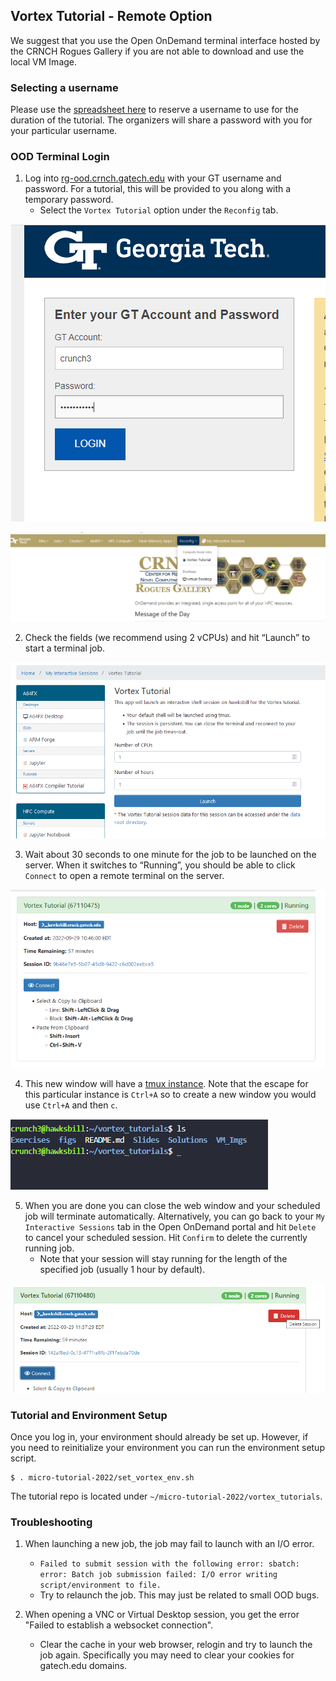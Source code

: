 ## Vortex Tutorial - Remote Option

We suggest that you use the Open OnDemand terminal interface hosted by the CRNCH Rogues Gallery if you are not able to download and use the local VM Image. 

### Selecting a username
Please use the [spreadsheet here](https://bit.ly/3LB5HRA) to reserve a username to use for the duration of the tutorial. The organizers will share a password with you for your particular username.  

### OOD Terminal Login

1) Log into [rg-ood.crnch.gatech.edu](https://rg-ood.crnch.gatech.edu) with your GT username and password. For a tutorial, this will be provided to you along with a temporary password.
    - Select the `Vortex Tutorial` option under the `Reconfig` tab.

<div style="text-align: center;">
    
![RG OOD login](https://github.com/gt-crnch-rg/vortex_tutorials/blob/e5d2e761b635bdaa372ae5f17cc0c7adce6fb536/figs/vortex_tutorial_login.PNG "RG OOD Login")

</div>

![RG OOD Portal](https://github.com/gt-crnch-rg/vortex_tutorials/blob/e5d2e761b635bdaa372ae5f17cc0c7adce6fb536/figs/vortex_tutorial.PNG "OOD Vortex Portal")

2) Check the fields (we recommend using 2 vCPUs) and hit “Launch” to start a terminal job. 

![Vortex Job](https://github.com/gt-crnch-rg/vortex_tutorials/blob/e5d2e761b635bdaa372ae5f17cc0c7adce6fb536/figs/vortex_tutorial_2.PNG "OOD Vortex Job")

3) Wait about 30 seconds to one minute for the job to be launched on the server. When it switches to “Running”, you should be able to click `Connect` to open a remote terminal on the server.

![Vortex Running](https://github.com/gt-crnch-rg/vortex_tutorials/blob/e5d2e761b635bdaa372ae5f17cc0c7adce6fb536/figs/vortex_tutorial_3.PNG "OOD Vortex Running")

4) This new window will have a [tmux instance](https://www.ocf.berkeley.edu/~ckuehl/tmux/). Note that the escape for this particular instance is `Ctrl+A` so to create a new window you would use `Ctrl+A` and then `c`.

![Vortex Tmux](https://github.com/gt-crnch-rg/vortex_tutorials/blob/e5d2e761b635bdaa372ae5f17cc0c7adce6fb536/figs/vortex_tutorial_4.PNG "OOD Vortex Tmux")

5. When you are done you can close the web window and your scheduled job will terminate automatically. Alternatively, you can go back to your `My Interactive Sessions` tab in the Open OnDemand portal and hit `Delete` to cancel your scheduled session. Hit `Confirm` to delete the currently running job.
    * Note that your session will stay running for the length of the specified job (usually 1 hour by default).

![Vortex Delete](https://github.com/gt-crnch-rg/vortex_tutorials/blob/e5d2e761b635bdaa372ae5f17cc0c7adce6fb536/figs/vortex_tutorial_delete.PNG "OOD Vortex Delete")

### Tutorial and Environment Setup

Once you log in, your environment should already be set up. However, if you need to reinitialize your environment you can run the environment setup script.

```
$ . micro-tutorial-2022/set_vortex_env.sh
```

The tutorial repo is located under `~/micro-tutorial-2022/vortex_tutorials`. 


### Troubleshooting

1) When launching a new job, the job may fail to launch with an I/O error.
    * `Failed to submit session with the following error: sbatch: error: Batch job submission failed: I/O error writing script/environment to file.`
    * Try to relaunch the job. This may just be related to small OOD bugs.

2) When opening a VNC or Virtual Desktop session, you get the error "Failed to establish a websocket connection".
    * Clear the cache in your web browser, relogin and try to launch the job again. Specifically you may need to clear your cookies for gatech.edu domains.
